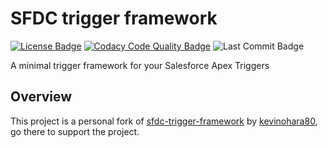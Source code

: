 # SFDC trigger framework

[![License Badge](https://img.shields.io/github/license/gvgramazio/sfdc-trigger-framework)][license]
[![Codacy Code Quality Badge](https://img.shields.io/codacy/grade/d2b7a3767d2c462496c67786199c9507?logo=codacy)][codacy-code-quality]
![Last Commit Badge](https://img.shields.io/github/last-commit/gvgramazio/sfdc-trigger-framework)

A minimal trigger framework for your Salesforce Apex Triggers

## Overview

This project is a personal fork of [sfdc-trigger-framework](https://github.com/kevinohara80/sfdc-trigger-framework) by [kevinohara80](https://github.com/kevinohara80), go there to support the project.

[license]: LICENSE
[codacy-code-quality]: https://www.codacy.com/manual/gvgramazio/sfdc-trigger-framework?utm_source=github.com&amp;utm_medium=referral&amp;utm_content=gvgramazio/sfdc-trigger-framework&amp;utm_campaign=Badge_Grade

